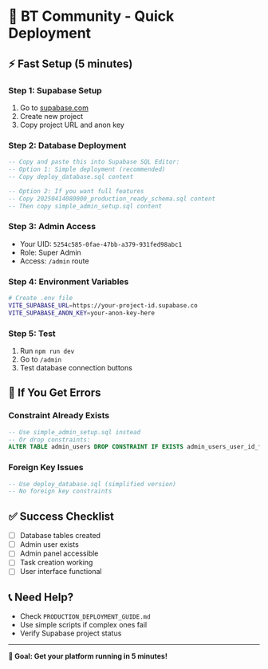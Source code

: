 # 🚀 BT Community - Quick Deployment

## ⚡ **Fast Setup (5 minutes)**

### **Step 1: Supabase Setup**
1. Go to [supabase.com](https://supabase.com)
2. Create new project
3. Copy project URL and anon key

### **Step 2: Database Deployment**
```sql
-- Copy and paste this into Supabase SQL Editor:
-- Option 1: Simple deployment (recommended)
-- Copy deploy_database.sql content

-- Option 2: If you want full features
-- Copy 20250414080000_production_ready_schema.sql content
-- Then copy simple_admin_setup.sql content
```

### **Step 3: Admin Access**
- Your UID: `5254c585-0fae-47bb-a379-931fed98abc1`
- Role: Super Admin
- Access: `/admin` route

### **Step 4: Environment Variables**
```bash
# Create .env file
VITE_SUPABASE_URL=https://your-project-id.supabase.co
VITE_SUPABASE_ANON_KEY=your-anon-key-here
```

### **Step 5: Test**
1. Run `npm run dev`
2. Go to `/admin`
3. Test database connection buttons

## 🔧 **If You Get Errors**

### **Constraint Already Exists**
```sql
-- Use simple_admin_setup.sql instead
-- Or drop constraints:
ALTER TABLE admin_users DROP CONSTRAINT IF EXISTS admin_users_user_id_fkey;
```

### **Foreign Key Issues**
```sql
-- Use deploy_database.sql (simplified version)
-- No foreign key constraints
```

## ✅ **Success Checklist**
- [ ] Database tables created
- [ ] Admin user exists
- [ ] Admin panel accessible
- [ ] Task creation working
- [ ] User interface functional

## 📞 **Need Help?**
- Check `PRODUCTION_DEPLOYMENT_GUIDE.md`
- Use simple scripts if complex ones fail
- Verify Supabase project status

---

**🎯 Goal: Get your platform running in 5 minutes!** 